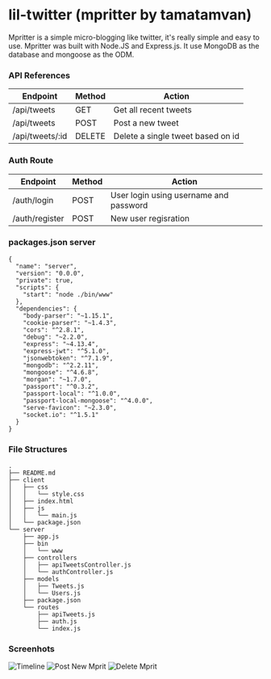 # lil-twitter (mpritter by tamatamvan)

Mpritter is a simple micro-blogging like twitter, it's really simple and easy to use. Mpritter was built with Node.JS and Express.js. It use MongoDB as the database and mongoose as the ODM.

### API References

| Endpoint | Method | Action |
|----------|--------|--------|
| /api/tweets | GET | Get all recent tweets |
| /api/tweets | POST | Post a new tweet |
| /api/tweets/:id | DELETE | Delete a single tweet based on id |

### Auth Route
| Endpoint | Method | Action |
|----------|--------|--------|
| /auth/login | POST | User login using username and password |
| /auth/register | POST | New user regisration |


### packages.json server
```
{
  "name": "server",
  "version": "0.0.0",
  "private": true,
  "scripts": {
    "start": "node ./bin/www"
  },
  "dependencies": {
    "body-parser": "~1.15.1",
    "cookie-parser": "~1.4.3",
    "cors": "^2.8.1",
    "debug": "~2.2.0",
    "express": "~4.13.4",
    "express-jwt": "^5.1.0",
    "jsonwebtoken": "^7.1.9",
    "mongodb": "^2.2.11",
    "mongoose": "^4.6.8",
    "morgan": "~1.7.0",
    "passport": "^0.3.2",
    "passport-local": "^1.0.0",
    "passport-local-mongoose": "^4.0.0",
    "serve-favicon": "~2.3.0",
    "socket.io": "^1.5.1"
  }
}
```

### File Structures

```
.
├── README.md
├── client
│   ├── css
│   │   └── style.css
│   ├── index.html
│   ├── js
│   │   └── main.js
│   └── package.json
└── server
    ├── app.js
    ├── bin
    │   └── www
    ├── controllers
    │   ├── apiTweetsController.js
    │   └── authController.js
    ├── models
    │   ├── Tweets.js
    │   └── Users.js
    ├── package.json
    └── routes
        ├── apiTweets.js
        ├── auth.js
        └── index.js
```

### Screenhots
![Timeline](http://i.imgur.com/LGsZ7jC.png)
![Post New Mprit](http://i.imgur.com/QX6oC58.png)
![Delete Mprit](http://i.imgur.com/ShFnoZW.png)
